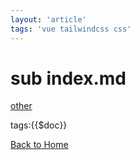 ```yaml
---
layout: 'article'
tags: 'vue tailwindcss css'
---
```


# sub index.md


[other](./other.md)

tags:{{$doc}}

[Back to Home](../index.md)
